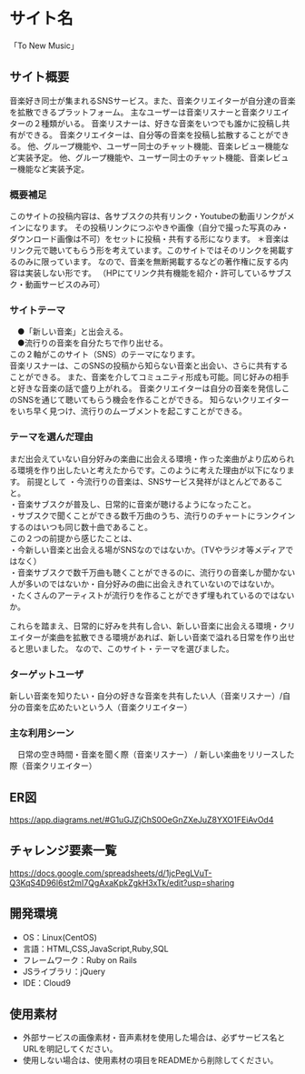 # サイト名
「To New Music」

## サイト概要
音楽好き同士が集まれるSNSサービス。また、音楽クリエイターが自分達の音楽を拡散できるプラットフォーム。
主なユーザーは音楽リスナーと音楽クリエイターの２種類がいる。
音楽リスナーは、好きな音楽をいつでも誰かに投稿し共有ができる。
音楽クリエイターは、自分等の音楽を投稿し拡散することができる。
他、グループ機能や、ユーザー同士のチャット機能、音楽レビュー機能など実装予定。
他、グループ機能や、ユーザー同士のチャット機能、音楽レビュー機能など実装予定。

### 概要補足
このサイトの投稿内容は、各サブスクの共有リンク・Youtubeの動画リンクがメインになります。
その投稿リンクにつぶやきや画像（自分で撮った写真のみ・ダウンロード画像は不可）をセットに投稿・共有する形になります。
＊音楽はリンク元で聴いてもらう形を考えています。このサイトではそのリンクを掲載するのみに限っています。
なので、音楽を無断掲載するなどの著作権に反する内容は実装しない形です。
（HPにてリンク共有機能を紹介・許可しているサブスク・動画サービスのみ可）


### サイトテーマ
　●「新しい音楽」と出会える。<br>
　●流行りの音楽を自分たちで作り出せる。　　<br>
この２軸がこのサイト（SNS）のテーマになります。　　<br>
音楽リスナーは、このSNSの投稿から知らない音楽と出会い、さらに共有することができる。
また、音楽を介してコミュニティ形成も可能。同じ好みの相手と好きな音楽の話で盛り上がれる。
音楽クリエイターは自分の音楽を発信しこのSNSを通じて聴いてもらう機会を作ることができる。
知らないクリエイターをいち早く見つけ、流行りのムーブメントを起こすことができる。


### テーマを選んだ理由
まだ出会えていない自分好みの楽曲に出会える環境・作った楽曲がより広められる環境を作り出したいと考えたからです。このように考えた理由が以下になります。
前提として
・今流行りの音楽は、SNSサービス発祥がほとんどであること。<br>
・音楽サブスクが普及し、日常的に音楽が聴けるようになったこと。<br>
・サブスクで聞くことができる数千万曲のうち、流行りのチャートにランクインするのはいつも同じ数十曲であること。<br>
この２つの前提から感じたことは、<br>
・今新しい音楽と出会える場がSNSなのではないか。（TVやラジオ等メディアではなく）<br>
・音楽サブスクで数千万曲も聴くことができるのに、流行りの音楽しか聞かない人が多いのではないか・自分好みの曲に出会えきれていないのではないか。<br>
・たくさんのアーティストが流行りを作ることができず埋もれているのではないか。<br>

これらを踏まえ、日常的に好みを共有し合い、新しい音楽に出会える環境・クリエイターが楽曲を拡散できる環境があれば、新しい音楽で溢れる日常を作り出せると思いました。
なので、このサイト・テーマを選びました。


### ターゲットユーザ
新しい音楽を知りたい・自分の好きな音楽を共有したい人（音楽リスナー）/自分の音楽を広めたいという人（音楽クリエイター）


### 主な利用シーン
　日常の空き時間・音楽を聞く際（音楽リスナー） / 新しい楽曲をリリースした際（音楽クリエイター）

## ER図
https://app.diagrams.net/#G1uGJZjChS0OeGnZXeJuZ8YXO1FEiAvOd4


## チャレンジ要素一覧
https://docs.google.com/spreadsheets/d/1jcPegLVuT-Q3KqS4D96l6st2mI7QgAxaKpkZgkH3xTk/edit?usp=sharing

## 開発環境
- OS：Linux(CentOS)
- 言語：HTML,CSS,JavaScript,Ruby,SQL
- フレームワーク：Ruby on Rails
- JSライブラリ：jQuery
- IDE：Cloud9

## 使用素材
- 外部サービスの画像素材・音声素材を使用した場合は、必ずサービス名とURLを明記してください。
- 使用しない場合は、使用素材の項目をREADMEから削除してください。
